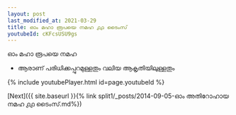 ```yaml
---
layout: post
last_modified_at: 2021-03-29
title: ഓം മഹാ രൂപയെ നമഹ ൧൧ ടൈംസ്
youtubeId: cKFcsUSU9gs
---
```

 
 
 ഓം മഹാ രൂപയെ നമഹ 
 
 -  ആരാണ് പരിധിക്കപ്പുറമുള്ളതും വലിയ ആകൃതിയിലുള്ളതും 
 
  
 
  
 
 
 
 
 
 


{% include youtubePlayer.html id=page.youtubeId %}
 
[Next]({{ site.baseurl }}{% link  split1/_posts/2014-09-05-ഓം അതിറോഹായ നമഹ ൧൧ ടൈംസ്.md%})
 
